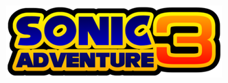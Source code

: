 ![Sonic](https://github.com/SonicFangame/SonicFangame.github.io/blob/main/Sonic%20Adventure%203%20(1).png)

